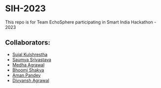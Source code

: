 # SIH-2023
This repo is for Team EchoSphere participating in Smart India Hackathon - 2023

## Collaborators:
* [Sujal Kulshrestha](https://github.com/Sujalk1310/)
* [Saumya Srivastava](https://github.com/SaumyaSrivastava13/)
* [Medha Agrawal](https://github.com/1903medhaag/)
* [Bhoomi Shakya](https://github.com/BhoomiShakya/)
* [Aman Pandey]()
* [Divyansh Agrawal](https://github.com/divyansh89532/)
